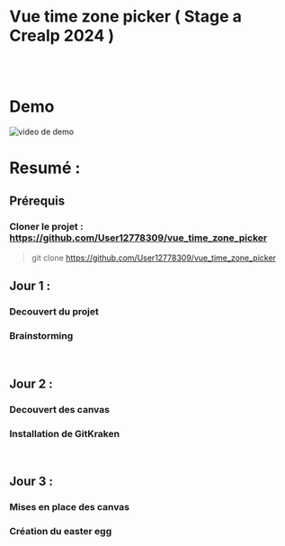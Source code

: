 # Vue time zone picker ( Stage a Crealp 2024 )

<br>
<br>

# Demo

![ video de demo]("demo.gif")

# Resumé :

## Prérequis

### Cloner le projet : https://github.com/User12778309/vue_time_zone_picker

> git clone https://github.com/User12778309/vue_time_zone_picker

## Jour 1 :

### Decouvert du projet

### Brainstorming

<br>

## Jour 2 :

### Decouvert des canvas

### Installation de GitKraken

<br>

## Jour 3 :

### Mises en place des canvas

### Création du easter egg
